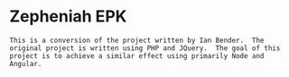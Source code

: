 # Zepheniah EPK
`This is a conversion of the project written by Ian Bender.  The original project is written using PHP and JQuery.  The goal of this project is to achieve a similar effect using primarily Node and Angular.`
